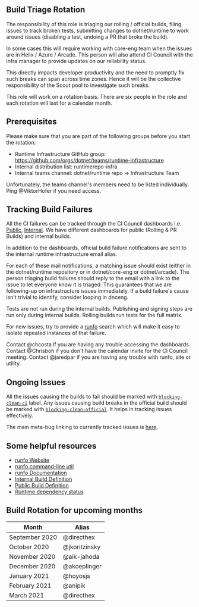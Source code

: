 ## Build Triage Rotation

The responsibility of this role is triaging our rolling / official builds, filing issues to track broken tests, submitting changes to dotnet/runtime to work around issues (disabling a test, undoing a PR that broke the build).

In some cases this will require working with core-eng team when the issues are in Helix / Azure / Arcade. This person will also attend CI Council with the infra manager to provide updates on our reliability status.

This directly impacts developer productivity and the need to promptly fix such breaks can span across time zones. Hence it will be the collective responsibility of the Scout pool to investigate such breaks.

This role will work on a rotation basis. There are six people in the role and each rotation will last for a calendar month.

## Prerequisites
Please make sure that you are part of the following groups before you start the rotation:
- Runtime Infrastructure GitHub group: https://github.com/orgs/dotnet/teams/runtime-infrastructure
- Internal distribution list: runtimerepo-infra
- Internal teams channel: dotnet/runtime repo -> Infrastructure Team

Unfortunately, the teams channel's members need to be listed individually. Ping @ViktorHofer if you need access.

## Tracking Build Failures
All the CI failures can be tracked through the CI Council dashboards i.e. [Public](https://dev.azure.com/dnceng/public/_dashboards/dashboard/40ac4990-3498-4b3a-85dd-2ffde961d672), [Internal](https://dev.azure.com/dnceng/internal/_dashboards/dashboard/e1bb572d-a2b0-488f-a58a-54c73a547f0d).
We have different dashboards for public (Rolling & PR Builds) and internal builds.

In addition to the dashboards, official build failure notifications are sent to the internal runtime infrastructure email alias.

For each of these mail notifications, a matching issue should exist (either in the dotnet/runtime repository or in dotnet/core-eng or dotnet/arcade). The person triaging build failures should reply to the email with a link to the issue to let everyone know it is triaged. This guarantees that we are following-up on infrastructure issues immediately. If a build failure's cause isn't trivial to identify, consider looping in dnceng.

Tests are not run during the internal builds. Publishing and signing steps are run only during internal builds. Rolling builds run tests for the full matrix.

For new issues, try to provide a [runfo](https://runfo.azurewebsites.net/) search which will make it easy to isolate repeated instances of that failure.

Contact @chcosta if you are having any trouble accessing the dashboards.
Contact @Chrisboh if you don't have the calendar invite for the CI Council meeting.
Contact @jaredpar if you are having any trouble with runfo, site or utility.

## Ongoing Issues

All the issues causing the builds to fail should be marked with [`blocking-clean-ci`](https://github.com/dotnet/runtime/issues?q=is%3Aissue+is%3Aopen+label%3Ablocking-clean-ci) label.
Any issues causing build breaks in the official build should be marked with [`blocking-clean-official`](https://github.com/dotnet/runtime/issues?q=is%3Aissue+is%3Aopen+label%3Ablocking-clean-official).
It helps in tracking issues effectively.

The main meta-bug linking to currently tracked issues is [here](https://github.com/dotnet/runtime/issues/702).

## Some helpful resources
- [runfo Website](https://runfo.azurewebsites.net/)
- [runfo command-line util](https://github.com/jaredpar/devops-util)
- [runfo Documentation](https://github.com/jaredpar/devops-util/tree/master/runfo)
- [Internal Build Definition](https://dev.azure.com/dnceng/internal/_build?definitionId=679)
- [Public Build Definition](https://dev.azure.com/dnceng/public/_build?definitionId=686)
- [Runtime dependency status](https://maestro-prod.westus2.cloudapp.azure.com/1296/https:%2F%2Fgithub.com%2Fdotnet%2Fruntime/latest/graph)

## Build Rotation for upcoming months

| Month | Alias  |
|-------|-----------|
| September 2020 | @directhex |
| October 2020   | @jkoritzinsky |
| November 2020  | @aik-jahoda |
| December 2020  | @akoeplinger |
| January 2021   | @hoyosjs |
| February 2021  | @anipik |
| March 2021  | @directhex |
